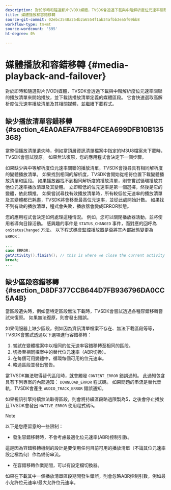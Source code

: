 ```yaml
---
description: 對於即時和隨選影片(VOD)媒體，TVSDK會透過下載與中階解析度位元速率關聯的播放清單來開始播放，並下載該播放清單定義的媒體區段。 它會快速選取高解析度位元速率播放清單及其相關媒體，並繼續下載程式。
title: 媒體播放和容錯移轉
source-git-commit: 02ebc3548a254b2a6554f1ab34afbb3ea5f09bb8
workflow-type: tm+mt
source-wordcount: '595'
ht-degree: 0%

---
```


# 媒體播放和容錯移轉 {#media-playback-and-failover}

對於即時和隨選影片(VOD)媒體，TVSDK會透過下載與中階解析度位元速率關聯的播放清單來開始播放，並下載該播放清單定義的媒體區段。 它會快速選取高解析度位元速率播放清單及其相關媒體，並繼續下載程式。

## 缺少播放清單容錯移轉 {#section_4EA0AEFA7FB84FCEA699DFB10B135368}

當整個播放清單遺失時，例如當頂層資訊清單檔案中指定的M3U8檔案未下載時，TVSDK會嘗試復原。 如果無法復原，您的應用程式會決定下一個步驟。

如果缺少與中等解析度位元速率關聯的播放清單，TVSDK會搜尋具有相同解析度的變體播放清單。 如果找到相同的解析度，TVSDK會開始從相符位置下載變體播放清單和區段。 如果播放器找不到相同解析度的播放清單，則會嘗試循環播放其他位元速率播放清單及其變體。 立即較低的位元速率是第一個選擇，然後是它的變體，依此類推。 如果嘗試尋找有效播放清單時，所有較低位元速率的播放清單及其變體都已耗盡，TVSDK將會移至最高位元速率，並從此處開始計數。 如果找不到有效的播放清單，程式會失敗，播放器會變成ERROR狀態。

您的應用程式會決定如何處理這種情況。 例如，您可以關閉播放器活動，並將使用者導向目錄活動。 感興趣的事件是 `STATUS_CHANGED` 事件，而對應的回呼為 `onStatusChanged` 方法。 以下程式碼會監控播放器是否將其內部狀態變更為 `ERROR`：

```java
... 
case ERROR: 
getActivity().finish(); // this is where we close the current activity (the Player activity) 
break; 
...
```

## 缺少區段容錯移轉 {#section_D8DF377CCB644D7FB936796DA0CC5A4B}

當區段遺失時，例如當特定區段無法下載時，TVSDK會嘗試透過各種容錯移轉嘗試來復原。 如果無法復原，則會發出錯誤。

如果伺服器上缺少區段，例如因為資訊清單檔案不存在、無法下載區段等等，TVSDK會嘗試透過以下選項進行容錯移轉：

1. 嘗試在變體檔案中以相同的位元速率容錯移轉至相同的區段。
1. 切換至相同檔案中的替代位元速率（ABR切換）。
1. 在每個可用變體中，循環每個可用的位元速率。
1. 略過區段並發出警告。

當TVSDK無法取得替代區段時，就會觸發 `CONTENT_ERROR` 錯誤通知。 此通知包含具有下列專案的內部通知： `DOWNLOAD_ERROR` 程式碼。 如果問題的串流是替代音軌，TVSDK會產生 `AUDIO_TRACK_ERROR` 錯誤通知。

如果視訊引擎持續無法取得區段，則會將持續區段略過限製為5，之後會停止播放且TVSDK會發出 `NATIVE_ERROR` 使用程式碼5。

>[!NOTE]
>
>以下是您應留意的一些限制：
>
>* 發生容錯移轉時，不會考慮最適化位元速率(ABR)控制引數。
>
>  這是因為容錯移轉機制的設計是要使用任何目前可用的播放清單（不論其位元速率設定檔為何）作為備份串流。
>* 在容錯移轉作業期間，可以有設定檔切換器。
>
>  如果在下載其中一個播放清單區段期間發生錯誤，則會忽略ABR控制引數，例如最小允許位元速率/最大允許位元速率。
>
